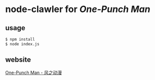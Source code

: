 # node-clawler for *One-Punch Man*

## usage

```bash
$ npm install
$ node index.js
```

## website

[One-Punch Man - 风之动漫](https://manhua.fzdm.com/132/)
